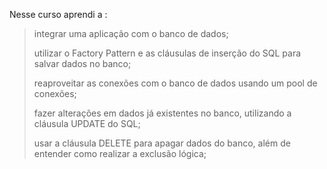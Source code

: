 Nesse curso aprendi a : 
> integrar uma aplicação com o banco de dados;
> 
> utilizar o Factory Pattern e as cláusulas de inserção do SQL para salvar dados no banco;
>
> reaproveitar as conexões com o banco de dados usando um pool de conexões;
> 
> fazer alterações em dados já existentes no banco, utilizando a cláusula UPDATE do SQL;
> 
> usar a cláusula DELETE para apagar dados do banco, além de entender como realizar a exclusão lógica;
